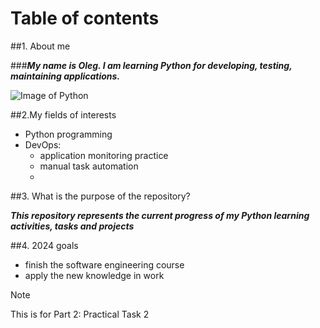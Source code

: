 # Table of contents



##1. About me

###***My name is Oleg. I am learning Python for developing, testing, maintaining applications.***

![Image of Python](https://cdn.jsdelivr.net/gh/devicons/devicon@latest/icons/python/python-original-wordmark.svg)

##2.My fields of interests

- Python programming
- DevOps:
   - application monitoring practice
   - manual task automation
   - 


##3. What is the purpose of the repository?

***This repository represents the current progress of my Python learning activities, tasks and projects*** 

##4. 2024 goals 

- finish the software engineering course
- apply the new knowledge in work

> [!NOTE]
> This is for Part 2: Practical Task 2



